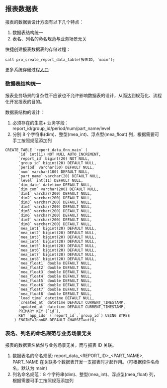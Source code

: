 ## 报表数据表

报表的数据表设计方面有以下几个特点：

1. 数据表结构统一
2. 表名、列名的命名规范与业务场景无关

快捷创建报表数据表的存储过程：

```
call pro_create_report_data_table(报表ID, 'main');
```

更多系统存储过程[入口](/docs/report/procedures.sql.md)

### 数据表结构统一

报表业务场景的复杂性不应该也不允许影响数据表的设计，从而达到规范化、流程化开发报表的目的。

数据表结构的设计：

1. 必须存在的生意+ 业务字段：report_id/group_id/period/num/part_name/level
2. 分别 8 个字符串(dim)、整型(mea_int)、浮点型(mea_float) 列，根据需要可手工按照规范添加列

```
CREATE TABLE `report_data_0nn_main` (
      `id` int(11) NOT NULL AUTO_INCREMENT,
      `report_id` bigint(20) NOT NULL,
      `group_id` bigint(20) DEFAULT NULL,
      `period` varchar(50) DEFAULT NULL,
      `num` varchar(100) DEFAULT NULL,
      `part_name` varchar(20) DEFAULT NULL,
      `level` int(11) DEFAULT NULL,
      `dim_date` datetime DEFAULT NULL,
      `dim_com` varchar(200) DEFAULT NULL,
      `dim1` varchar(200) DEFAULT NULL,
      `dim2` varchar(200) DEFAULT NULL,
      `dim3` varchar(200) DEFAULT NULL,
      `dim4` varchar(200) DEFAULT NULL,
      `dim5` varchar(200) DEFAULT NULL,
      `dim6` varchar(200) DEFAULT NULL,
      `dim7` varchar(200) DEFAULT NULL,
      `dim8` varchar(200) DEFAULT NULL,
      `mea_int1` bigint(20) DEFAULT NULL,
      `mea_int2` bigint(20) DEFAULT NULL,
      `mea_int3` bigint(20) DEFAULT NULL,
      `mea_int4` bigint(20) DEFAULT NULL,
      `mea_int5` bigint(20) DEFAULT NULL,
      `mea_int6` bigint(20) DEFAULT NULL,
      `mea_int7` bigint(20) DEFAULT NULL,
      `mea_int8` bigint(20) DEFAULT NULL,
      `mea_float1` double DEFAULT NULL,
      `mea_float2` double DEFAULT NULL,
      `mea_float3` double DEFAULT NULL,
      `mea_float4` double DEFAULT NULL,
      `mea_float5` double DEFAULT NULL,
      `mea_float6` double DEFAULT NULL,
      `mea_float7` double DEFAULT NULL,
      `mea_float8` double DEFAULT NULL,
      `load_time` datetime DEFAULT NULL,
      `created_at` datetime DEFAULT CURRENT_TIMESTAMP,
      `updated_at` datetime DEFAULT CURRENT_TIMESTAMP,
      PRIMARY KEY (`id`),
      KEY `app_ids` (`report_id`,`group_id`) USING BTREE
    ) ENGINE=InnoDB DEFAULT CHARSET=utf8;
```

### 表名、列名的命名规范与业务场景无关

报表的数据表名依然与业务场景无关，而与报表 ID 关联。

1. 数据表名的命名规范: report_data_<REPORT_ID>_<PART_NAME>, PART_NAME 在关联多个数据表开发一支报表时才起作用。（可根据控件名命名，默认为 main）
2. 列名命名规范：8 个字符串(dim)、整型(mea_int)、浮点型(mea_float) 列，根据需要可手工按照规范添加列
